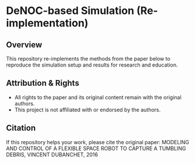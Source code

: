 # DeNOC-based Simulation (Re-implementation)

## Overview
This repository re-implements the methods from the paper below to reproduce the simulation setup and results for research and education.

## Attribution & Rights
- All rights to the paper and its original content remain with the original authors.
- This project is not affiliated with or endorsed by the authors.

## Citation
If this repository helps your work, please cite the original paper:
MODELING AND CONTROL OF A FLEXIBLE SPACE ROBOT TO CAPTURE A TUMBLING DEBRIS, VINCENT DUBANCHET, 2016
